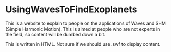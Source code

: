 # UsingWavesToFindExoplanets
This is a website to explain to people on the applications of Waves and SHM (Simple Harmonic Motion).
This is aimed at people who are not experts in the field, so content will be dumbed down a bit.


This is written in HTML. Not sure if we should use .swf to display content.
